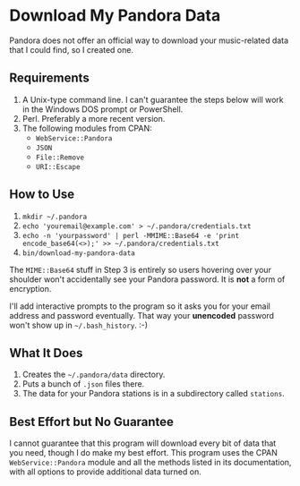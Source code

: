 # Download My Pandora Data

Pandora does not offer an official way to download your music-related
data that I could find, so I created one.

## Requirements

1.  A Unix-type command line.  I can't guarantee the steps below will
    work in the Windows DOS prompt or PowerShell.
2.  Perl.  Preferably a more recent version.
3.  The following modules from CPAN:
    -   `WebService::Pandora`
    -   `JSON`
    -   `File::Remove`
    -   `URI::Escape`

## How to Use

1.  `mkdir ~/.pandora`
2.  `echo 'youremail@example.com' > ~/.pandora/credentials.txt`
3.  `echo -n 'yourpassword' | perl -MMIME::Base64 -e 'print encode_base64(<>);' >> ~/.pandora/credentials.txt`
4.  `bin/download-my-pandora-data`

The `MIME::Base64` stuff in Step 3 is entirely so users hovering over your
shoulder won't accidentally see your Pandora password.  It is **not** a
form of encryption.

I'll add interactive prompts to the program so it asks you for your email
address and password eventually.  That way your **unencoded** password won't
show up in `~/.bash_history`.  :-)

## What It Does

1.  Creates the `~/.pandora/data` directory.
2.  Puts a bunch of `.json` files there.
3.  The data for your Pandora stations is in a subdirectory called `stations`.

## Best Effort but No Guarantee

I cannot guarantee that this program will download every bit of data
that you need, though I do make my best effort.  This program uses the
CPAN `WebService::Pandora` module and all the methods listed in its
documentation, with all options to provide additional data turned on.
